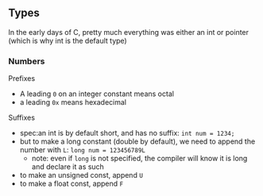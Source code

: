 
## Types
In the early days of C, pretty much everything was either an int or pointer (which is why int is the default type)

### Numbers
Prefixes
- A leading `0` on an integer constant means octal
- a leading `0x` means hexadecimal

Suffixes
- spec:an int is by default short, and has no suffix:
`int num = 1234;`
- but to make a long constant (double by default), we need to append the number with `L`:
`long num = 123456789L`
	- note: even if `long` is not specified, the compiler will know it is long and declare it as such 
- to make an unsigned const, append `U`
- to make a float const, append `F`
